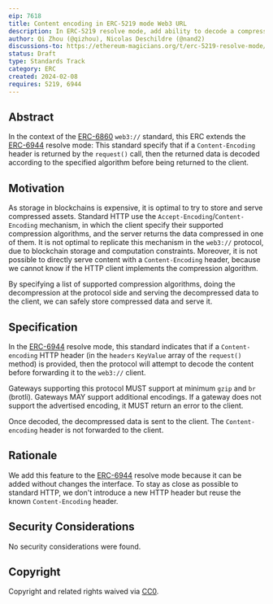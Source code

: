 ```yaml
---
eip: 7618
title: Content encoding in ERC-5219 mode Web3 URL
description: In ERC-5219 resolve mode, add ability to decode a compressed resource before serving it to the client
author: Qi Zhou (@qizhou), Nicolas Deschildre (@nand2)
discussions-to: https://ethereum-magicians.org/t/erc-5219-resolve-mode/14088
status: Draft
type: Standards Track
category: ERC
created: 2024-02-08
requires: 5219, 6944
---
```


## Abstract

In the context of the [ERC-6860](./eip-6860.md) `web3://` standard, this ERC extends the [ERC-6944](./eip-6944.md) resolve mode: This standard specify that if a `Content-Encoding` header is returned by the `request()` call, then the returned data is decoded according to the specified algorithm before being returned to the client.

## Motivation

As storage in blockchains is expensive, it is optimal to try to store and serve compressed assets. Standard HTTP use the `Accept-Encoding`/`Content-Encoding` mechanism, in which the client specify their supported compression algorithms, and the server returns the data compressed in one of them. It is not optimal to replicate this mechanism in the `web3://` protocol, due to blockchain storage and computation constraints. Moreover, it is not possible to directly serve content with a `Content-Encoding` header, because we cannot know if the HTTP client implements the compression algorithm.

By specifying a list of supported compression algorithms, doing the decompression at the protocol side and serving the decompressed data to the client, we can safely store compressed data and serve it.

## Specification

In the [ERC-6944](./eip-6944.md) resolve mode, this standard indicates that if a ``Content-encoding`` HTTP header (in the `headers` `KeyValue` array of the `request()` method) is provided, then the protocol will attempt to decode the content before forwarding it to the `web3://` client.

Gateways supporting this protocol MUST support at minimum `gzip` and `br` (brotli). Gateways MAY support additional encodings. If a gateway does not support the advertised encoding, it MUST return an error to the client.

Once decoded, the decompressed data is sent to the client. The ``Content-encoding`` header is not forwarded to the client.

## Rationale

We add this feature to the [ERC-6944](./eip-6944.md) resolve mode because it can be added without changes the interface.
To stay as close as possible to standard HTTP, we don't introduce a new HTTP header but reuse the known `Content-Encoding` header.

## Security Considerations

No security considerations were found.

## Copyright

Copyright and related rights waived via [CC0](../LICENSE.md).
